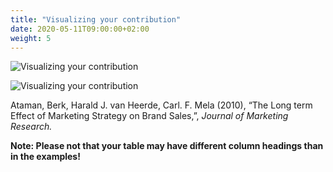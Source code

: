 ```yaml
---
title: "Visualizing your contribution"
date: 2020-05-11T09:00:00+02:00
weight: 5
---
```


![Visualizing your contribution](/assets/visualizing_contribution1.png)

![Visualizing your contribution](/assets/visualizing_contribution2.png)

Ataman, Berk, Harald J. van Heerde, Carl. F. Mela (2010), “The Long term Effect of Marketing Strategy on Brand Sales,”, *Journal of Marketing Research.*


**Note: Please not that your table may have different column headings than in the examples!**
